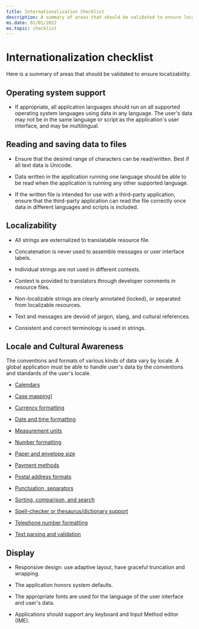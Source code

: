 ```yaml
---
title: Internationalization Checklist
description: A summary of areas that should be validated to ensure localizability.
ms.date: 01/01/2022
ms.topic: checklist
---
```


# Internationalization checklist

Here is a summary of areas that should be validated to ensure localizability.

## Operating system support

* If appropriate, all application languages should run on all supported operating system languages using data in any language.
 The user's data may not be in the same language or script as the application's user interface, and may be multilingual.

## Reading and saving data to files

* Ensure that the desired range of characters can be read/written. Best if all text data is Unicode.

* Data written in the application running one language should be able to be read when the application is running any other supported language.

* If the written file is intended for use with a third-party application, ensure that the third-party application can read the file correctly once data in different languages and scripts is included.

## Localizability

* All strings are externalized to translatable resource file.

* Concatenation is never used to assemble messages or user interface labels.

* Individual strings are not used in different contexts.

* Context is provided to translators through developer comments in resource files.

* Non-localizable strings are clearly annotated (locked), or separated from localizable resources.

* Text and messages are devoid of jargon, slang, and cultural references.

* Consistent and correct terminology is used in strings.

## Locale and Cultural Awareness

The conventions and formats of various kinds of data vary by locale.
A global application must be able to handle user's data by the conventions and standards of the user's locale.

* [Calendars](../locale/calendars.md)

* [Case mapping](../text/case-mapping.md)]

* [Currency formatting](../locale/currency-formats.md)

* [Date and time formatting](../locale/date-time-formats.md)

* [Measurement units](../locale/measurement-units.md)

* [Number formatting](../locale/number-formatting.md)

* [Paper and envelope size](../locale/paper-size.md)

* [Payment methods](../internationalization/payment-methods.md)

* [Postal address formats](../locale/addresses.md)

* [Punctuation, separators](../internationalization/punctuation-separators.md)

* [Sorting, comparison, and search](../locale/sorting-and-string-comparison.md)

* [Spell-checker or thesaurus/dictionary support](../locale/dictionaries-spelling.md)

* [Telephone number formatting](../locale/telephone-numbers.md)

* [Text parsing and validation](../text/parsing-input.md)

## Display

* Responsive design: use adaptive layout, have graceful truncation and wrapping.

* The application honors system defaults.

* The appropriate fonts are used for the language of the user interface and user's data.

* Applications should support any keyboard and Input Method editor (IME).

